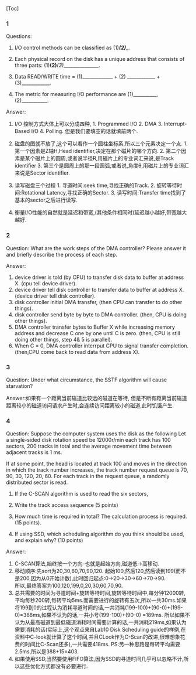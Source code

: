 <!--
 * @Github: https://github.com/Certseeds/CS302_OS
 * @Organization: SUSTech
 * @Author: nanoseeds
 * @Date: 2020-05-19 17:14:20
 * @LastEditors: nanoseeds
 * @LastEditTime: 2020-05-24 21:25:24
 * @License: CC-BY-NC-SA_V4_0 or any later version 
 -->
[Toc]
### 1
Questions:

   1. I/O control methods can be classified as (1)_________(2)__________.

   2. Each physical record on the disk has a unique address that consists of three parts: (1)______________(2)_______________(3)________________.

   3. Data READ/WRITE time = (1)_____________ + (2) ____________ +(3)____________.

   4. The metric for measuring I/O performance are (1)__________,(2)___________.

Answer:
  1. I/O 控制方式大体上可以分成四种, 
    1. Programmed I/O
    2. DMA 
    3. Interrupt-Based I/O
    4. Polling.
    但是我们要填空的话就填前两个.
   
  2. 磁盘的图就不放了,这个可以看作一个圆柱坐标系,所以三个元素决定一个点. 
    1. 第一个因素是Z轴H,Head identifier,决定在那个磁片的哪个方向.
    2. 第二个因素是某个磁片上的圆周,或者说半径R,用磁片上的专业词汇来说,是Track identifier
    3. 第三个是圆周上的那一段圆弧,或者说,角度θ,用磁片上的专业词汇来说是Sector identifier.
   
  3. 读写磁盘三个过程
    1. 寻道时间:seek time,寻找正确的Track.
    2. 旋转等待时间:Rotational Latency,寻找正确的Sector.
    3. 读写时间:Transfer time找到了基本的sector之后进行读写.
    
  4. 衡量I/O性能的自然就是延迟和带宽,(其他条件相同时)延迟越小越好,带宽越大越好.
   
### 2
Question:
What are the work steps of the DMA controller? 
Please answer it and briefly describe the process of each step.

Answer:
1. device driver is told (by CPU) to transfer disk data to buffer at address X.
(cpu tell device driver).
2. device  driver tell disk controller to transfer data to buffer at address X.
(device driver tell disk controller).
3. disk controller initial DMA transfer,
(then CPU can transfer to do other things).
4. disk controller send byte by byte to DMA controller.
(then, CPU is doing other things).
5. DMA controller transfer bytes to Buffer X while increasing memory address and decrease C one by one until C is zero.
(then, CPU is still doing other things, step 4& 5 is parallel).
6. When C = 0, DMA controller interrput CPU to signal transfer completion.
(then,CPU come back to read data from address X).

### 3
Question:
Under what circumstance, the SSTF algorithm will cause starvation?

Answer:如果有一个距离当前磁道比较远的磁道在等待,
但是不断有距离当前磁道距离较小的磁道访问请求产生时,会连续访问距离较小的磁道,此时饥饿产生.

### 4
Question:
Suppose the computer system uses the disk as the following
Let a single-sided disk rotation speed be 12000r/min
each track has 100 sectors, 200 tracks in total
and the average movement time between adjacent tracks is 1 ms.

If at some point, the head is located at track 100 and moves in the direction in which the track number increases, the track number request queue is 70, 90, 30, 120, 20, 60. For each track in the request queue, a randomly distributed sector is read.

1. If the C-SCAN algorithm is used to read the six sectors,
  1. Write the track access sequence (5 points)
  2. How much time is required in total? The calculation process is required. (15 points).

2.  If using SSD, which scheduling algorithm do you think should be used, and explain why? (10 points)

Answer:
1. C-SCAN算法,始终按一个方向-也就是起始方向,磁道低->高移动.
  1. 移动顺序:先sort为20,30,60,70,90,120.
  起始100,然后120,然后读到199(而不是200,因为从0开始计数),此时回归起点:0->20->30->60->70->90.  
  所以,最终答案为100,120,199,0,20,30,60,70,90.  
  2. 总共需要的时间为寻道时间+旋转等待时间,旋转等待时间中,每分钟12000转,平均每秒200转,每转平均5ms.而需要进行的旋转有五次,所以一共30ms.如果将199到0的过程认为消耗寻道时间的话,一共消耗(199-100)+(90-0)+(199-0)=388ms,如果不认为的话,一共小号(199-100)+(90-0) =189ms.
  所以如果不认为从最高磁道到最低磁道消耗时间需要计算的话,一共消耗219ms,如果认为需要消耗的话(实际上,这个观点来自Lab10 Disk Scheduling guide的样例,在资料中C-look就计算了这个时间,并且CLook作为C-Scan的改进,很难想象花费的时间比C-Scan还多),一共需要418ms.
  PS:另一种思路是每转平均需要2.5ms,所以是388+15=403.
2. 如果使用SSD,当然要使用FIFO算法,因为SSD的寻道时间几乎可以忽略不计,所以这些优化方式都没有必要进行.